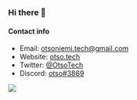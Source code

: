 ### Hi there 👋

#### Contact info
- Email: [otsoniemi.tech@gmail.com](mailto:otsoniemi.tech@gmail.com)
- Website: [otso.tech](https://otso.tech/)
- Twitter: [@OtsoTech](https://twitter.com/otsotech)
- Discord: [otso#3869]()

<img align="left" src="https://github-readme-stats.vercel.app/api?username=otsoniemi&show_icons=true&theme=merko&count_private=true"/>
